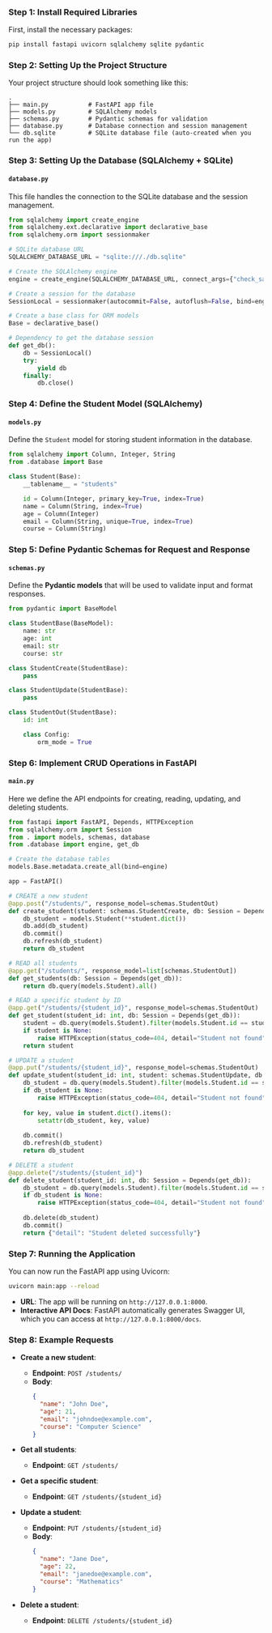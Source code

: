 
### Step 1: Install Required Libraries

First, install the necessary packages:

```bash
pip install fastapi uvicorn sqlalchemy sqlite pydantic
```

### Step 2: Setting Up the Project Structure

Your project structure should look something like this:

```
.
├── main.py           # FastAPI app file
├── models.py         # SQLAlchemy models
├── schemas.py        # Pydantic schemas for validation
├── database.py       # Database connection and session management
└── db.sqlite         # SQLite database file (auto-created when you run the app)
```

### Step 3: Setting Up the Database (SQLAlchemy + SQLite)

#### `database.py`

This file handles the connection to the SQLite database and the session management.

```python
from sqlalchemy import create_engine
from sqlalchemy.ext.declarative import declarative_base
from sqlalchemy.orm import sessionmaker

# SQLite database URL
SQLALCHEMY_DATABASE_URL = "sqlite:///./db.sqlite"

# Create the SQLAlchemy engine
engine = create_engine(SQLALCHEMY_DATABASE_URL, connect_args={"check_same_thread": False})

# Create a session for the database
SessionLocal = sessionmaker(autocommit=False, autoflush=False, bind=engine)

# Create a base class for ORM models
Base = declarative_base()

# Dependency to get the database session
def get_db():
    db = SessionLocal()
    try:
        yield db
    finally:
        db.close()
```

### Step 4: Define the Student Model (SQLAlchemy)

#### `models.py`

Define the `Student` model for storing student information in the database.

```python
from sqlalchemy import Column, Integer, String
from .database import Base

class Student(Base):
    __tablename__ = "students"

    id = Column(Integer, primary_key=True, index=True)
    name = Column(String, index=True)
    age = Column(Integer)
    email = Column(String, unique=True, index=True)
    course = Column(String)
```

### Step 5: Define Pydantic Schemas for Request and Response

#### `schemas.py`

Define the **Pydantic models** that will be used to validate input and format responses.

```python
from pydantic import BaseModel

class StudentBase(BaseModel):
    name: str
    age: int
    email: str
    course: str

class StudentCreate(StudentBase):
    pass

class StudentUpdate(StudentBase):
    pass

class StudentOut(StudentBase):
    id: int

    class Config:
        orm_mode = True
```

### Step 6: Implement CRUD Operations in FastAPI

#### `main.py`

Here we define the API endpoints for creating, reading, updating, and deleting students.

```python
from fastapi import FastAPI, Depends, HTTPException
from sqlalchemy.orm import Session
from . import models, schemas, database
from .database import engine, get_db

# Create the database tables
models.Base.metadata.create_all(bind=engine)

app = FastAPI()

# CREATE a new student
@app.post("/students/", response_model=schemas.StudentOut)
def create_student(student: schemas.StudentCreate, db: Session = Depends(get_db)):
    db_student = models.Student(**student.dict())
    db.add(db_student)
    db.commit()
    db.refresh(db_student)
    return db_student

# READ all students
@app.get("/students/", response_model=list[schemas.StudentOut])
def get_students(db: Session = Depends(get_db)):
    return db.query(models.Student).all()

# READ a specific student by ID
@app.get("/students/{student_id}", response_model=schemas.StudentOut)
def get_student(student_id: int, db: Session = Depends(get_db)):
    student = db.query(models.Student).filter(models.Student.id == student_id).first()
    if student is None:
        raise HTTPException(status_code=404, detail="Student not found")
    return student

# UPDATE a student
@app.put("/students/{student_id}", response_model=schemas.StudentOut)
def update_student(student_id: int, student: schemas.StudentUpdate, db: Session = Depends(get_db)):
    db_student = db.query(models.Student).filter(models.Student.id == student_id).first()
    if db_student is None:
        raise HTTPException(status_code=404, detail="Student not found")
    
    for key, value in student.dict().items():
        setattr(db_student, key, value)
    
    db.commit()
    db.refresh(db_student)
    return db_student

# DELETE a student
@app.delete("/students/{student_id}")
def delete_student(student_id: int, db: Session = Depends(get_db)):
    db_student = db.query(models.Student).filter(models.Student.id == student_id).first()
    if db_student is None:
        raise HTTPException(status_code=404, detail="Student not found")
    
    db.delete(db_student)
    db.commit()
    return {"detail": "Student deleted successfully"}
```

### Step 7: Running the Application

You can now run the FastAPI app using Uvicorn:

```bash
uvicorn main:app --reload
```

- **URL**: The app will be running on `http://127.0.0.1:8000`.
- **Interactive API Docs**: FastAPI automatically generates Swagger UI, which you can access at `http://127.0.0.1:8000/docs`.

### Step 8: Example Requests

- **Create a new student**:
  - **Endpoint**: `POST /students/`
  - **Body**:
    ```json
    {
      "name": "John Doe",
      "age": 21,
      "email": "johndoe@example.com",
      "course": "Computer Science"
    }
    ```

- **Get all students**:
  - **Endpoint**: `GET /students/`

- **Get a specific student**:
  - **Endpoint**: `GET /students/{student_id}`

- **Update a student**:
  - **Endpoint**: `PUT /students/{student_id}`
  - **Body**:
    ```json
    {
      "name": "Jane Doe",
      "age": 22,
      "email": "janedoe@example.com",
      "course": "Mathematics"
    }
    ```

- **Delete a student**:
  - **Endpoint**: `DELETE /students/{student_id}`

